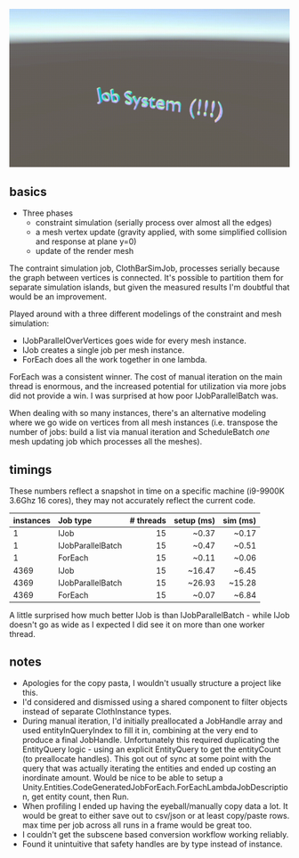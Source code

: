 ![JobClothSimEcs in action](JobClothSimEcs.gif)


## basics

* Three phases
  * constraint simulation (serially process over almost all the edges)
  * a mesh vertex update (gravity applied, with some simplified collision and response at plane y=0)
  * update of the render mesh
  
The contraint simulation job, ClothBarSimJob, processes serially because the graph between vertices is connected.  It's possible to partition them for separate simulation islands, but given the measured results I'm doubtful that would be an improvement.

Played around with a three different modelings of the constraint and mesh simulation:

* IJobParallelOverVertices goes wide for every mesh instance.
* IJob creates a single job per mesh instance.
* ForEach does all the work together in one lambda.

ForEach was a consistent winner.  The cost of manual iteration on the main thread is enormous, and the increased potential for utilization via more jobs did not provide a win.  I was surprised at how poor IJobParallelBatch was.

When dealing with so many instances, there's an alternative modeling where we go wide on vertices from all mesh instances (i.e. transpose the number of jobs: build a list via manual iteration and ScheduleBatch *one* mesh updating job which processes all the meshes).

## timings

These numbers reflect a snapshot in time on a specific machine (i9-9900K 3.6Ghz 16 cores), they may not accurately reflect the current code.

|instances | Job type          | # threads | setup (ms) | sim (ms) |
| :------- | :---------------- | --------: | ---------: | -------: |
|        1 | IJob              |        15 |      ~0.37 |    ~0.17 |
|        1 | IJobParallelBatch |        15 |      ~0.47 |    ~0.51 |
|        1 | ForEach           |        15 |      ~0.11 |    ~0.06 |
|     4369 | IJob              |        15 |     ~16.47 |    ~6.45 |
|     4369 | IJobParallelBatch |        15 |     ~26.93 |   ~15.28 |
|     4369 | ForEach           |        15 |      ~0.07 |    ~6.84 |

A little surprised how much better IJob is than IJobParallelBatch - while IJob doesn't go as wide as I expected I did see it on more than one worker thread.

## notes

* Apologies for the copy pasta, I wouldn't usually structure a project like this.
* I'd considered and dismissed using a shared component to filter objects instead of separate ClothInstance types.
* During manual iteration, I'd initially preallocated a JobHandle array and used entityInQueryIndex to fill it in, combining at the very end to produce a final JobHandle.  Unfortunately this required duplicating the EntityQuery logic - using an explicit EntityQuery to get the entityCount (to preallocate handles).  This got out of sync at some point with the query that was actually iterating the entities and ended up costing an inordinate amount.  Would be nice to be able to setup a Unity.Entities.CodeGeneratedJobForEach.ForEachLambdaJobDescription, get entity count, then Run.
* When profiling I ended up having the eyeball/manually copy data a lot.  It would be great to either save out to csv/json or at least copy/paste rows.  max time per job across all runs in a frame would be great too.
* I couldn't get the subscene based conversion workflow working reliably.
* Found it unintuitive that safety handles are by type instead of instance.
